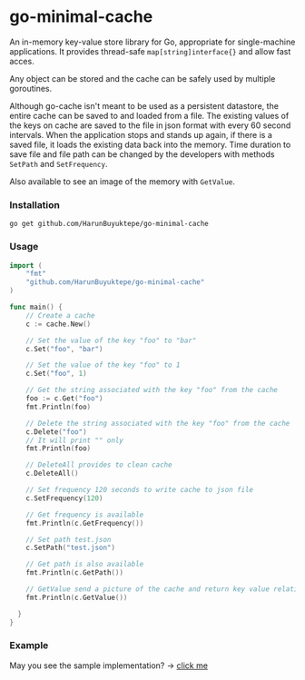 # go-minimal-cache
An in-memory key-value store library for Go, appropriate for single-machine applications. It provides thread-safe `map[string]interface{}` and allow fast acces.

Any object can be stored and the cache can be safely used by multiple goroutines.

Although go-cache isn't meant to be used as a persistent datastore, the entire
cache can be saved to and loaded from a file. The existing values of the keys on cache 
are saved to the file in json format with every 60 second intervals. When the application stops and stands up again, if there is a saved file, it loads the existing data back into the memory. Time duration to save file and file path can be changed by the developers with methods `SetPath` and `SetFrequency`.

Also available to see an image of the memory with `GetValue`.

### Installation

`go get github.com/HarunBuyuktepe/go-minimal-cache`

### Usage

```go
import (
    "fmt"
    "github.com/HarunBuyuktepe/go-minimal-cache"
)

func main() {
    // Create a cache 
    c := cache.New()

    // Set the value of the key "foo" to "bar"
    c.Set("foo", "bar")

    // Set the value of the key "foo" to 1
    c.Set("foo", 1)

    // Get the string associated with the key "foo" from the cache
    foo := c.Get("foo")
    fmt.Println(foo)

    // Delete the string associated with the key "foo" from the cache
    c.Delete("foo")
    // It will print "" only
    fmt.Println(foo)

    // DeleteAll provides to clean cache
    c.DeleteAll()

    // Set frequency 120 seconds to write cache to json file
    c.SetFrequency(120)

    // Get frequency is available
    fmt.Println(c.GetFrequency())

    // Set path test.json
    c.SetPath("test.json")

    // Get path is also available
    fmt.Println(c.GetPath())

    // GetValue send a picture of the cache and return key value relation with json formatted 
    fmt.Println(c.GetValue())

  }
}
```

### Example

May you see the sample implementation? -> [click me](https://github.com/HarunBuyuktepe/go-restapi-cache)

